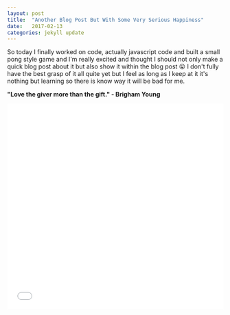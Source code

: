 ```yaml
---
layout: post
title:  "Another Blog Post But With Some Very Serious Happiness"
date:   2017-02-13
categories: jekyll update
---
```

So today I finally worked on code, actually javascript code and built a small pong style game and I'm really excited and thought I should not only make a quick blog post about it but also show it within the blog post 😝 I don't fully have the best grasp of it all quite yet but I feel as long as I keep at it it's nothing but learning so there is know way it will be bad for me.

<b>"Love the giver more than the gift." - Brigham Young</b>

<iframe height='480' scrolling='no' title='Pong' src='//codepen.io/stevenmox/embed/PWrrVK/?height=480&theme-id=dark&default-tab=result&embed-version=2' frameborder='no' allowtransparency='true' allowfullscreen='true' style='width: 100%;'>See the Pen <a href='http://codepen.io/stevenmox/pen/PWrrVK/'>Pong</a> by Steven Moxley (<a href='http://codepen.io/stevenmox'>@stevenmox</a>) on <a href='http://codepen.io'>CodePen</a>.
</iframe>
